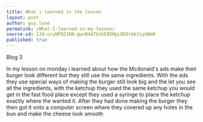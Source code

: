 ```yaml
---
title: What i learned in the lesson
layout: post
author: guy.lane
permalink: /What-I-learned-in-my-lesson/
source-id: 1Jd-oryNP821KN-gwnB4A7UskE85MpLDEOrbk1iyd8m0
published: true
---
```

Blog 3

In my lesson on monday i learned about how the Mcdonald's ads make their burger look different but they still use the same ingredients. With the ads they use special ways of making the burger still look big and the let you see all the ingredients, with the ketchup they used the same ketchup you would get in the fast food place except they used a syringe to place the ketchup exactly where the wanted it. After they had done making the burger they then got it onto a computer screen where they covered up any holes in the bun and make the cheese look smooth


